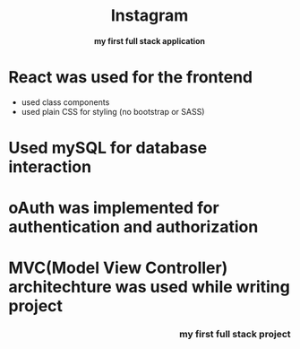 <div align="center">
    <h1>Instagram</h1>
</div>
<h4 align="center">my first full stack application</h4>
  

<h1> React was used for the frontend </h1>
<ul>
    <li>used class components</li>
    <li>used plain CSS for styling (no bootstrap or SASS)</li>
</ul>
<h1>Used mySQL for database interaction</h1>
<h1> oAuth was implemented for authentication and authorization</h1>
<h1> MVC(Model View Controller) architechture was used while writing project</h1>
<div align = "right">
    <h3>my first full stack project</h3>
</div>
